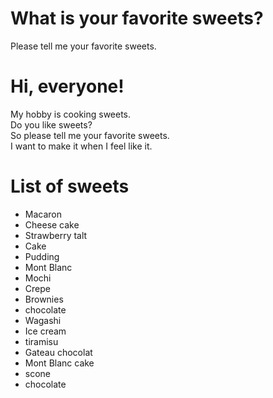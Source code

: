 # What is your favorite sweets?
Please tell me your favorite sweets.<br/>

# Hi, everyone!

My hobby is cooking sweets. <br/>
Do you like sweets?<br/>
So please tell me your favorite sweets.<br/>
I want to make it when I feel like it. <br/>

# List of sweets
- Macaron<br/>
- Cheese cake<br/>
- Strawberry talt<br/>
- Cake<br/>
- Pudding<br/>
- Mont Blanc<br/>
- Mochi<br/>
- Crepe<br/>
- Brownies </br>
- chocolate<br/>
- Wagashi<br/>
- Ice cream<br/>
- tiramisu<br/>
- Gateau chocolat<br/>
- Mont Blanc cake<br/>
- scone<br/>
- chocolate<br/>

